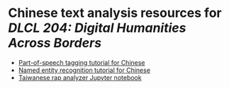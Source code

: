 # Chinese text analysis resources for *DLCL 204: Digital Humanities Across Borders*

* [Part-of-speech tagging tutorial for Chinese](pos_chinese.md)
* [Named entity recognition tutorial for Chinese](ner_chinese.md)
* [Taiwanese rap analyzer Jupyter notebook](taiwanese-rap-analyzer.ipynb)